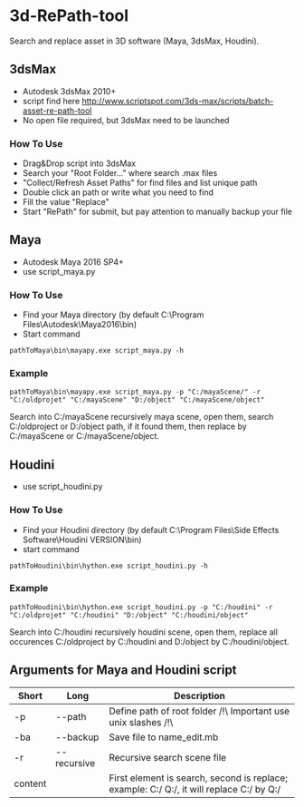 # 3d-RePath-tool
Search and replace asset in 3D software (Maya, 3dsMax, Houdini).

## 3dsMax

- Autodesk 3dsMax 2010+
- script find here http://www.scriptspot.com/3ds-max/scripts/batch-asset-re-path-tool
- No open file required, but 3dsMax need to be launched

### How To Use
- Drag&Drop script into 3dsMax
- Search your "Root Folder..." where search .max files
- "Collect/Refresh Asset Paths" for find files and list unique path
- Double click an path or write what you need to find
- Fill the value "Replace" 
- Start "RePath" for submit, but pay attention to manually backup your file

## Maya

- Autodesk Maya 2016 SP4+
- use script_maya.py

### How To Use

- Find your Maya directory (by default C:\Program Files\Autodesk\Maya2016\bin)
- Start command 
```
pathToMaya\bin\mayapy.exe script_maya.py -h
```

### Example

```
pathToMaya\bin\mayapy.exe script_maya.py -p "C:/mayaScene/" -r "C:/oldprojet" "C:/mayaScene" "D:/object" "C:/mayaScene/object"
```
Search into C:/mayaScene recursively maya scene, open them, search C:/oldproject or D:/object path, if it found them, then replace by C:/mayaScene or C:/mayaScene/object.

## Houdini

- use script_houdini.py

### How To Use

- Find your Houdini directory (by default C:\Program Files\Side Effects Software\Houdini VERSION\bin)
- start command
```
pathToHoudini\bin\hython.exe script_houdini.py -h
```

### Example

```
pathToHoudini\bin\hython.exe script_houdini.py -p "C:/houdini" -r "C:/oldprojet" "C:/houdini" "D:/object" "C:/houdini/object"
```
Search into C:/houdini recursively houdini scene, open them, replace all occurences C:/oldproject by C:/houdini and D:/object by C:/houdini/object.


## Arguments for Maya and Houdini script

| Short   | Long        | Description                                                                              |
|---------|-------------|------------------------------------------------------------------------------------------|
| -p      | --path      | Define path of root folder /!\ Important use unix slashes /!\                            |
| -ba     | --backup    | Save file to name_edit.mb                                                                |
| -r      | --recursive | Recursive search scene file                                                              |
| content |             | First element is search, second is replace; example: C:/ Q:/, it will replace C:/ by Q:/ |
